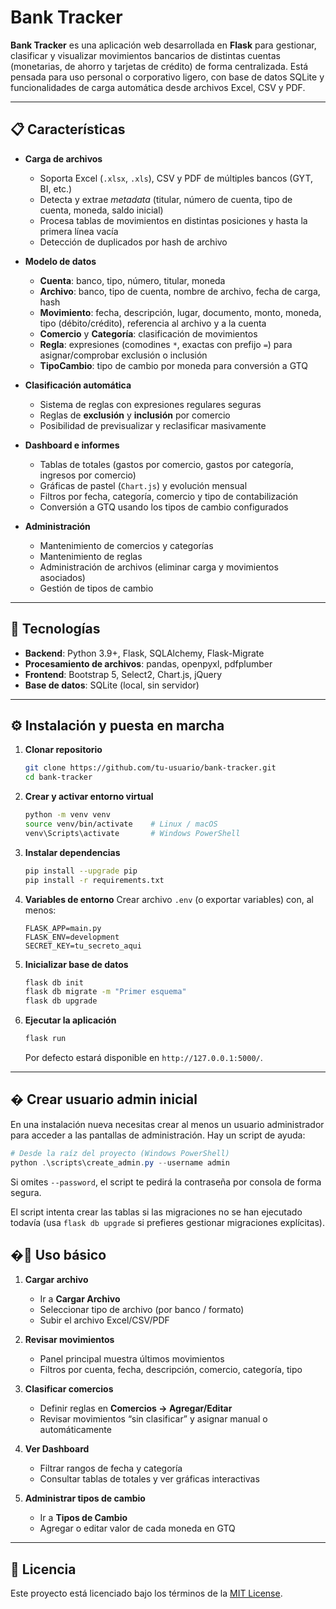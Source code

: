 # Bank Tracker

**Bank Tracker** es una aplicación web desarrollada en **Flask** para gestionar, clasificar y visualizar movimientos bancarios de distintas cuentas (monetarias, de ahorro y tarjetas de crédito) de forma centralizada. Está pensada para uso personal o corporativo ligero, con base de datos SQLite y funcionalidades de carga automática desde archivos Excel, CSV y PDF.

---

## 📋 Características

- **Carga de archivos**  
  - Soporta Excel (`.xlsx`, `.xls`), CSV y PDF de múltiples bancos (GYT, BI, etc.)  
  - Detecta y extrae _metadata_ (titular, número de cuenta, tipo de cuenta, moneda, saldo inicial)  
  - Procesa tablas de movimientos en distintas posiciones y hasta la primera línea vacía  
  - Detección de duplicados por hash de archivo  

- **Modelo de datos**  
  - **Cuenta**: banco, tipo, número, titular, moneda  
  - **Archivo**: banco, tipo de cuenta, nombre de archivo, fecha de carga, hash  
  - **Movimiento**: fecha, descripción, lugar, documento, monto, moneda, tipo (débito/crédito), referencia al archivo y a la cuenta  
  - **Comercio** y **Categoría**: clasificación de movimientos  
  - **Regla**: expresiones (comodines `*`, exactas con prefijo `=`) para asignar/comprobar exclusión o inclusión  
  - **TipoCambio**: tipo de cambio por moneda para conversión a GTQ  

- **Clasificación automática**  
  - Sistema de reglas con expresiones regulares seguras  
  - Reglas de **exclusión** y **inclusión** por comercio  
  - Posibilidad de previsualizar y reclasificar masivamente  

- **Dashboard e informes**  
  - Tablas de totales (gastos por comercio, gastos por categoría, ingresos por comercio)  
  - Gráficas de pastel (`Chart.js`) y evolución mensual  
  - Filtros por fecha, categoría, comercio y tipo de contabilización  
  - Conversión a GTQ usando los tipos de cambio configurados  

- **Administración**  
  - Mantenimiento de comercios y categorías  
  - Mantenimiento de reglas  
  - Administración de archivos (eliminar carga y movimientos asociados)  
  - Gestión de tipos de cambio  

---

## 🚀 Tecnologías

- **Backend**: Python 3.9+, Flask, SQLAlchemy, Flask-Migrate  
- **Procesamiento de archivos**: pandas, openpyxl, pdfplumber  
- **Frontend**: Bootstrap 5, Select2, Chart.js, jQuery  
- **Base de datos**: SQLite (local, sin servidor)  

---

## ⚙️ Instalación y puesta en marcha

1. **Clonar repositorio**  
   ```bash
   git clone https://github.com/tu-usuario/bank-tracker.git
   cd bank-tracker
   ```

2. **Crear y activar entorno virtual**

   ```bash
   python -m venv venv
   source venv/bin/activate    # Linux / macOS
   venv\Scripts\activate       # Windows PowerShell
   ```

3. **Instalar dependencias**

   ```bash
   pip install --upgrade pip
   pip install -r requirements.txt
   ```

4. **Variables de entorno**
   Crear archivo `.env` (o exportar variables) con, al menos:

   ```
   FLASK_APP=main.py
   FLASK_ENV=development
   SECRET_KEY=tu_secreto_aqui
   ```

5. **Inicializar base de datos**

   ```bash
   flask db init
   flask db migrate -m "Primer esquema"
   flask db upgrade
   ```

6. **Ejecutar la aplicación**

   ```bash
   flask run
   ```

   Por defecto estará disponible en `http://127.0.0.1:5000/`.

---

## � Crear usuario admin inicial

En una instalación nueva necesitas crear al menos un usuario administrador para acceder a las pantallas de administración. Hay un script de ayuda:

```powershell
# Desde la raíz del proyecto (Windows PowerShell)
python .\scripts\create_admin.py --username admin
```

Si omites `--password`, el script te pedirá la contraseña por consola de forma segura.

El script intenta crear las tablas si las migraciones no se han ejecutado todavía (usa `flask db upgrade` si prefieres gestionar migraciones explícitas).


## �📝 Uso básico

1. **Cargar archivo**

   * Ir a **Cargar Archivo**
   * Seleccionar tipo de archivo (por banco / formato)
   * Subir el archivo Excel/CSV/PDF

2. **Revisar movimientos**

   * Panel principal muestra últimos movimientos
   * Filtros por cuenta, fecha, descripción, comercio, categoría, tipo

3. **Clasificar comercios**

   * Definir reglas en **Comercios → Agregar/Editar**
   * Revisar movimientos “sin clasificar” y asignar manual o automáticamente

4. **Ver Dashboard**

   * Filtrar rangos de fecha y categoría
   * Consultar tablas de totales y ver gráficas interactivas

5. **Administrar tipos de cambio**

   * Ir a **Tipos de Cambio**
   * Agregar o editar valor de cada moneda en GTQ

---

## 📄 Licencia

Este proyecto está licenciado bajo los términos de la [MIT License](LICENSE).
